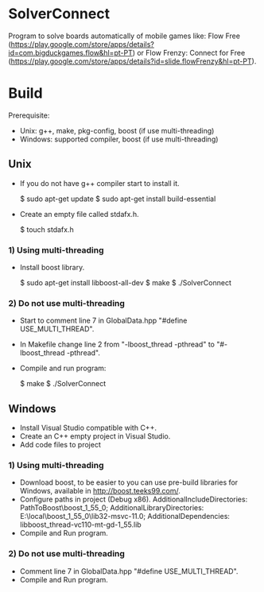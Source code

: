 SolverConnect
=============

Program to solve boards automatically of mobile games like: Flow Free
(https://play.google.com/store/apps/details?id=com.bigduckgames.flow&hl=pt-PT)
or Flow Frenzy: Connect for Free
(https://play.google.com/store/apps/details?id=slide.flowFrenzy&hl=pt-PT).

Build
=====

Prerequisite:

 * Unix: g++, make, pkg-config, boost (if use multi-threading)
 * Windows: supported compiler, boost (if use multi-threading)
 
Unix
----

- If you do not have g++ compiler start to install it.

    $ sudo apt-get update
    $ sudo apt-get install build-essential
	
- Create an empty file called stdafx.h.

    $ touch stdafx.h
	
### 1) Using multi-threading

- Install boost library.

	$ sudo apt-get install libboost-all-dev
	$ make
	$ ./SolverConnect

### 2) Do not use multi-threading

- Start to comment line 7 in GlobalData.hpp "#define USE_MULTI_THREAD".
- In Makefile change line 2 from "-lboost_thread -pthread" to
"#-lboost_thread -pthread".
- Compile and run program:

	$ make
	$ ./SolverConnect
	
Windows
-------

- Install Visual Studio compatible with C++.
- Create an C++ empty project in Visual Studio.
- Add code files to project

### 1) Using multi-threading

- Download boost, to be easier to you can use pre-build libraries for Windows, available
in http://boost.teeks99.com/.
- Configure paths in project (Debug x86). AdditionalIncludeDirectories: PathToBoost\boost_1_55_0;
AdditionalLibraryDirectories: E:\local\boost_1_55_0\lib32-msvc-11.0;
AdditionalDependencies: libboost_thread-vc110-mt-gd-1_55.lib
- Compile and Run program.

### 2) Do not use multi-threading

- Comment line 7 in GlobalData.hpp "#define USE_MULTI_THREAD".
- Compile and Run program.
